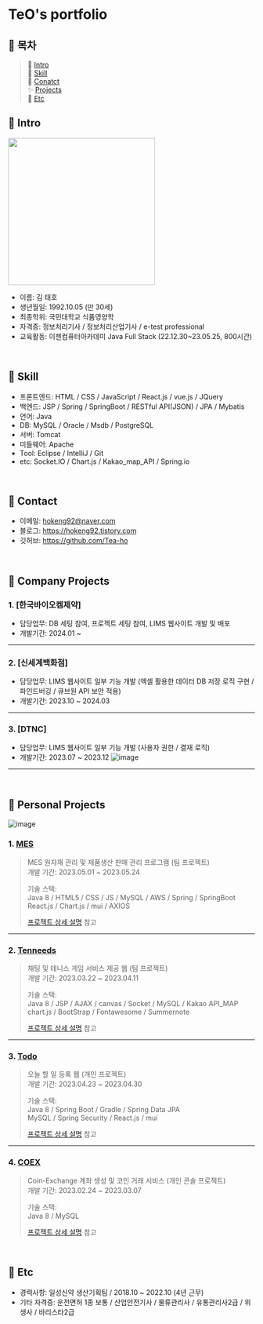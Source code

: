 # TeO's portfolio
## :pushpin: 목차
> 📝 [Intro](#Intro) </br>
> 🔨 [Skill](#Skill) </br>
> 💬 [Conatct](#Contact) </br>
> ✨ [Projects](#Projects) </br>
> 🔎 [Etc](#Etc) </br>

## :pushpin: Intro<a id="intro"></a>
<img src=https://user-images.githubusercontent.com/119651889/235159873-3e1d74a8-b8f4-4578-8e94-008f0af3075c.png width="300"/> </br>
- 이름: 김 태호
- 생년월일: 1992.10.05 (만 30세)
- 최종학위: 국민대학교 식품영양학
- 자격증: 정보처리기사 / 정보처리산업기사 / e-test professional
- 교육활동: 이젠컴퓨터아카데미 Java Full Stack (22.12.30~23.05.25, 800시간)

</br>

## :pushpin: Skill <a id="skill"></a>
- 프론트엔드: HTML / CSS / JavaScript / React.js / vue.js / JQuery </br>
- 백엔드: JSP / Spring / SpringBoot / RESTful API(JSON) / JPA / Mybatis </br>
- 언어: Java </br>
- DB: MySQL / Oracle / Msdb / PostgreSQL </br>
- 서버: Tomcat </br>
- 미들웨어: Apache </br>
- Tool: Eclipse / IntelliJ / Git </br>
- etc: Socket.IO / Chart.js / Kakao_map_API / Spring.io </br>

</br>

## :pushpin: Contact<a id="contact"></a>
- 이메일: hokeng92@naver.com
- 블로그: https://hokeng92.tistory.com
- 깃허브: https://github.com/Tea-ho

</br>

## :pushpin: Company Projects<a id="projects"></a>
### 1. [한국바이오켐제약]
- 담당업무: DB 세팅 참여, 프로젝트 세팅 참여, LIMS 웹사이트 개발 및 배포
- 개발기간: 2024.01 ~
---

### 2. [신세계백화점]
- 담당업무: LIMS 웹사이트 일부 기능 개발 (엑셀 활용한 데이터 DB 저장 로직 구현 / 파인드버깅 / 큐브원 API 보안 적용)
- 개발기간: 2023.10 ~ 2024.03
---

### 3. [DTNC]
- 담당업무: LIMS 웹사이트 일부 기능 개발 (사용자 권한 / 결재 로직)
- 개발기간: 2023.07 ~ 2023.12
![image](https://github.com/user-attachments/assets/be4c6ca3-81a1-405e-aa9e-a1177d813b21)
---

</br>

## :pushpin: Personal Projects<a id="projects"></a>
![image](https://user-images.githubusercontent.com/119651889/236669598-210d8d35-593c-4053-abe6-1e7c2e9cdaa7.png)
### 1. [MES](https://github.com/Tea-ho/MES/tree/TeO)
>MES 원자재 관리 및 제품생산 판매 관리 프로그램 (팀 프로젝트) </br>
>개발 기간: 2023.05.01 ~ 2023.05.24
>  
>기술 스택:  
>Java 8 / HTML5 / CSS / JS / MySQL / AWS / Spring / SpringBoot </br>
>React.js / Chart.js / mui / AXIOS
>  
>[프로젝트 상세 설명](https://github.com/Tea-ho/MES/tree/TeO) 참고

---

### 2. [Tenneeds](https://github.com/Tea-ho/ten__needs/tree/TeO)
>채팅 및 테니스 게임 서비스 제공 웹 (팀 프로젝트)</br>
>개발 기간: 2023.03.22 ~ 2023.04.11
>  
>기술 스택:  
>Java 8 / JSP / AJAX / canvas / Socket / MySQL / Kakao API_MAP  
>chart.js / BootStrap / Fontawesome / Summernote 
>  
>[프로젝트 상세 설명](https://github.com/Tea-ho/ten__needs/tree/TeO) 참고

---

### 3. [Todo](https://github.com/Tea-ho/todo)
>오늘 할 일 등록 웹 (개인 프로젝트)</br>
>개발 기간: 2023.04.23 ~ 2023.04.30  
>  
>기술 스택:  
>Java 8 / Spring Boot / Gradle / Spring Data JPA </br>
>MySQL / Spring Security / React.js / mui  
>  
>[프로젝트 상세 설명](https://github.com/Tea-ho/todo) 참고

---

### 4. [COEX](https://github.com/Tea-ho/COEX)
>Coin-Exchange 계좌 생성 및 코인 거래 서비스 (개인 콘솔 프로젝트) </br>
>개발 기간: 2023.02.24 ~ 2023.03.07
>  
>기술 스택:  
>Java 8 / MySQL
>  
>[프로젝트 상세 설명](https://github.com/Tea-ho/COEX) 참고

</br>

## :pushpin: Etc<a id="etc"></a>
- 경력사항: 일성신약 생산기획팀 / 2018.10 ~ 2022.10 (4년 근무)
- 기타 자격증: 운전면허 1종 보통 / 산업안전기사 / 물류관리사 / 유통관리사2급 / 위생사 / 바리스타2급
